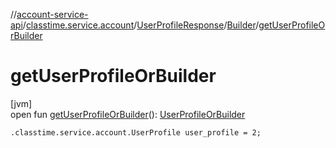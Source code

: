 //[account-service-api](../../../../index.md)/[classtime.service.account](../../index.md)/[UserProfileResponse](../index.md)/[Builder](index.md)/[getUserProfileOrBuilder](get-user-profile-or-builder.md)

# getUserProfileOrBuilder

[jvm]\
open fun [getUserProfileOrBuilder](get-user-profile-or-builder.md)(): [UserProfileOrBuilder](../../-user-profile-or-builder/index.md)

`.classtime.service.account.UserProfile user_profile = 2;`

